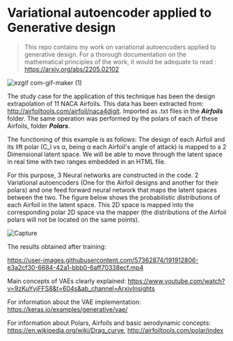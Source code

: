 # Variational autoencoder applied to Generative design
> This repo contains my work on variational autoencoders applied to generative design. For a thorough documentation on the mathematical principles of the work, it would be adequate to read : https://arxiv.org/abs/2205.02102

![ezgif com-gif-maker (1)](https://user-images.githubusercontent.com/57362874/191920898-3d46f06b-efa5-417c-a067-95afac28df97.gif)




The study case for the application of this technique has been the design extrapolation of 11 NACA Airfoils. This data has been extracted from: http://airfoiltools.com/airfoil/naca4digit. Imported as .txt files in the ***Airfoils*** folder. The same operation was performed by the polars of each of these Airfoils, folder ***Polars***. 

The functioning of this example is as follows: The design of each Airfoil and its lift polar (C_l vs α, being α each Airfoil's angle of attack) is mapped to a 2 Dimensional latent space. We will be able to move through the latent space in real time with two ranges embedded in an HTML file.

For this purpose, 3 Neural networks are constructed in the code. 2 Variational autoencoders (One for the Airfoil designs and another for their polars) and one feed forward neural network that maps the latent spaces between the two. The figure below shows the probabilistic distributions of each Airfoil in the latent space. This 2D space is mapped into the corresponding polar 2D space via the mapper (the distributions of the Airfoil polars will not be located on the same points). 

![Capture](https://user-images.githubusercontent.com/57362874/191486351-6c859f63-e314-4c5d-bb66-4e830c0f8f2c.PNG)

The results obtained after training:

https://user-images.githubusercontent.com/57362874/191912806-e3a2cf30-6684-42a1-bbb0-6aff70338ecf.mp4




Main concepts of VAEs clearly explained: https://www.youtube.com/watch?v=9zKuYvjFFS8&t=604s&ab_channel=ArxivInsights

For information about the VAE implementation: https://keras.io/examples/generative/vae/

For information about Polars, Airfoils and basic aerodynamic concepts: https://en.wikipedia.org/wiki/Drag_curve, http://airfoiltools.com/polar/index
